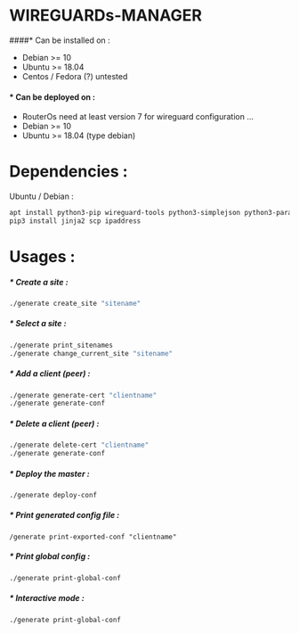 # WIREGUARDs-MANAGER

####* Can be installed on  :
* Debian >= 10 
* Ubuntu >= 18.04
* Centos / Fedora (?) untested

#### * Can be deployed on  :

* RouterOs need at least version 7 for wireguard configuration ...
* Debian >= 10
* Ubuntu >= 18.04 (type debian)

# Dependencies :
Ubuntu / Debian :
```bash
apt install python3-pip wireguard-tools python3-simplejson python3-paramiko
pip3 install jinja2 scp ipaddress
```

# Usages :
##### * Create a site :
```bash
./generate create_site "sitename"
```

##### * Select a site :
```bash
./generate print_sitenames
./generate change_current_site "sitename"
```

##### * Add a client (peer) :
```bash
./generate generate-cert "clientname"
./generate generate-conf
```

##### * Delete a client (peer) :
```bash
./generate delete-cert "clientname"
./generate generate-conf
```

##### * Deploy the master :
```bash
./generate deploy-conf
```

##### * Print generated config file :
```
/generate print-exported-conf "clientname"
```

##### * Print global config :
```bash
./generate print-global-conf
```

##### * Interactive mode :
```bash
./generate print-global-conf
```